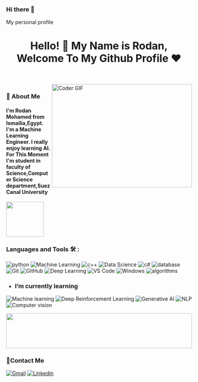 ### Hi there 👋

My personal profile 
<h1 align="center">Hello! 👋 <!-- <img src="https://raw.githubusercontent.com/MartinHeinz/MartinHeinz/master/wave.gif" width="25px"> --> My Name is Rodan, Welcome To My Github Profile ♥</h1>
<!-- # Hello! <img src="https://raw.githubusercontent.com/MartinHeinz/MartinHeinz/master/wave.gif" width="30px"> My Name is Amr, Welcome To My Github Profile ♥  -->
<!-- <img src="https://github.com/Govindv7555/Govindv7555/blob/main/49e76e0596857673c5c80c85b84394c1.gif" width=1000px height=95px> -->

<br/>
<br/>

<img align="right" src="https://media.giphy.com/media/SWoSkN6DxTszqIKEqv/giphy.gif" alt="Coder GIF" width="380" height="280">

<h3>🚀 About Me</h3> 
<h4> I'm Rodan Mohamed from Ismailia,Egypt. I'm a Machine Learning Engineer. I really enjoy learning AI. For This Moment I'm student in faculty of Science,Computer Science department,Suez Canal University  </h4>


	

<img align="center" src="https://github.com/Govindv7555/Govindv7555/blob/main/49e76e0596857673c5c80c85b84394c1.gif" width= 45% height=95px>

### Languages and Tools 🛠 : 

![python](https://img.shields.io/badge/-python-%23E44D27?style=flat-square&logo=html5&logoColor=ffffff)
![Machine Learning](https://img.shields.io/badge/-MachineLearning-%231572B6?style=flat-square&logo=css3)
![c++](https://img.shields.io/badge/-c++-black?style=flat-square&logo=c++)
![Data Science](https://img.shields.io/badge/-DataScience-563D7C?style=flat-square&logo=DataScience)
![c#](https://img.shields.io/badge/-c#-15b4c1?style=flat-square&logo=tailwindcss&logoColor=C#)
![database](https://img.shields.io/badge/-Database-%23CC6699?style=flat-square&logo=Database&logoColor=ffffff)
![Git](https://img.shields.io/badge/-Git-%23F05032?style=flat-square&logo=git&logoColor=%23ffffff)
![GitHub](https://img.shields.io/badge/-GitHub-181717?style=flat-square&logo=github)
![Deep Learning](https://img.shields.io/badge/-DeepLearning-181717?style=flat-square&logo=DeepLearning)
![VS Code](http://img.shields.io/badge/-VS%20Code-007ACC?style=flat-square&logo=visual-studio-code&logoColor=ffffff)
![Windows](http://img.shields.io/badge/-Windows-0078D6?style=flat-square&logo=windows&logoColor=ffffff)
![algorithms](https://img.shields.io/badge/-algorithms-fff?style=flat-square&logo=notion&logoColor=000)


- ### I’m currently learning 
![Machine learning](https://img.shields.io/badge/-MachineLearning-%23282C34?style=flat-square&logo=MachineLearning)
![Deep Reinforcement Learning](https://img.shields.io/badge/-DeepReinforcementLearning-%231572B6?style=flat-square&logo=DeepReinforcementLearning)
![Generative AI](https://img.shields.io/badge/-GenerativeAI-%231572B6?style=flat-square&logo=GenerativeAI)
![NLP](https://img.shields.io/badge/-NLP-7348b6?style=flat-square&logo=redux&logoColor=NLP)
![Computer vision](https://img.shields.io/badge/-Computervision-2e72bc?style=flat-square&logo=typescript&logoColor=ComputerVision)


<img src="https://github.com/Govindv7555/Govindv7555/blob/main/49e76e0596857673c5c80c85b84394c1.gif" width=100% height=95px>

 ### 🔗Contact Me

[![Gmail](https://img.shields.io/badge/Gmail-D14836?style=for-the-badge&logo=gmail&logoColor=white&link=mailto:mohamedrody554@gmail.com)](mailto:mohamedrody554@gmail.com)
[![Linkedin](https://img.shields.io/badge/LinkedIn-0077B5?style=for-the-badge&logo=linkedin&logoColor=white
)](https://www.linkedin.com/in/rodan-mohamed-289ab1226)

<!-- ### 🔗Contact Me
[![Gmail](https://img.shields.io/badge/Gmail-D14836?style=for-the-badge&logo=gmail&logoColor=white&link=mailto:mohamedrody554@gmail.com)](mailto:mohamedrody554@gmail.com)
[![Linkedin](https://img.shields.io/badge/LinkedIn-0077B5?style=for-the-badge&logo=linkedin&logoColor=white
)](https://www.linkedin.com/in/rodan-mohamed-289ab1226)


<!-- ### 🔗 Links

 <img src="https://github.com/Govindv7555/Govindv7555/blob/main/49e76e0596857673c5c80c85b84394c1.gif" width=100% height=95px>

<!-- ### Stats

[![Top Langs](https://github-readme-stats.vercel.app/api/top-langs/?username=AmrSayed74&layout=compact)](https://github.com/anuraghazra/github-readme-stats)

---

<br/>
-->




<!--
**RodanMohamed/RodanMohamed** is a ✨ _special_ ✨ repository because its `README.md` (this file) appears on your GitHub profile.

Here are some ideas to get you started:

- 🔭 I’m currently working on ...
- 🌱 I’m currently learning ...
- 👯 I’m looking to collaborate on ...
- 🤔 I’m looking for help with ...
- 💬 Ask me about ...
- 📫 How to reach me: ...
- 😄 Pronouns: ...
- ⚡ Fun fact: ...
-->
